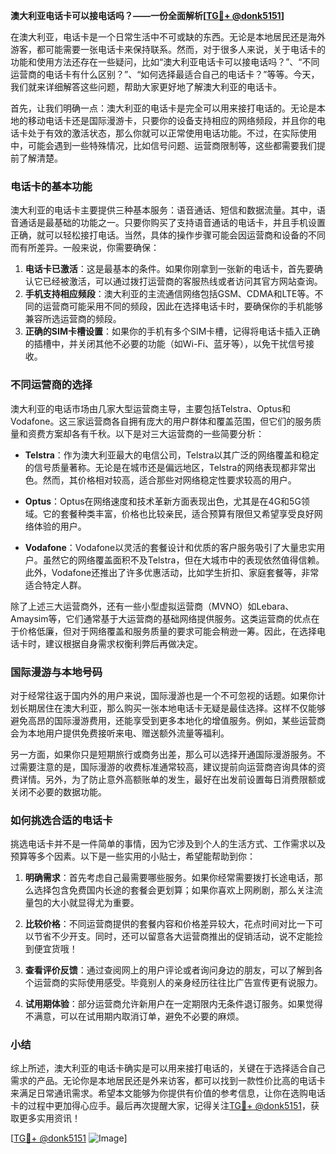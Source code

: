 **澳大利亚电话卡可以接电话吗？——一份全面解析[[TG💪+ @donk5151](https://t.me/s/donk5151)]**

在澳大利亚，电话卡是一个日常生活中不可或缺的东西。无论是本地居民还是海外游客，都可能需要一张电话卡来保持联系。然而，对于很多人来说，关于电话卡的功能和使用方法还存在一些疑问，比如“澳大利亚电话卡可以接电话吗？”、“不同运营商的电话卡有什么区别？”、“如何选择最适合自己的电话卡？”等等。今天，我们就来详细解答这些问题，帮助大家更好地了解澳大利亚的电话卡。

首先，让我们明确一点：澳大利亚的电话卡是完全可以用来接打电话的。无论是本地的移动电话卡还是国际漫游卡，只要你的设备支持相应的网络频段，并且你的电话卡处于有效的激活状态，那么你就可以正常使用电话功能。不过，在实际使用中，可能会遇到一些特殊情况，比如信号问题、运营商限制等，这些都需要我们提前了解清楚。

### **电话卡的基本功能**
澳大利亚的电话卡主要提供三种基本服务：语音通话、短信和数据流量。其中，语音通话是最基础的功能之一。只要你购买了支持语音通话的电话卡，并且手机设置正确，就可以轻松接打电话。当然，具体的操作步骤可能会因运营商和设备的不同而有所差异。一般来说，你需要确保：

1. **电话卡已激活**：这是最基本的条件。如果你刚拿到一张新的电话卡，首先要确认它已经被激活，可以通过拨打运营商的客服热线或者访问其官方网站查询。
2. **手机支持相应频段**：澳大利亚的主流通信网络包括GSM、CDMA和LTE等。不同的运营商可能采用不同的频段，因此在选择电话卡时，要确保你的手机能够兼容所选运营商的频段。
3. **正确的SIM卡槽设置**：如果你的手机有多个SIM卡槽，记得将电话卡插入正确的插槽中，并关闭其他不必要的功能（如Wi-Fi、蓝牙等），以免干扰信号接收。

### **不同运营商的选择**
澳大利亚的电话市场由几家大型运营商主导，主要包括Telstra、Optus和Vodafone。这三家运营商各自拥有庞大的用户群体和覆盖范围，但它们的服务质量和资费方案却各有千秋。以下是对三大运营商的一些简要分析：

- **Telstra**：作为澳大利亚最大的电信公司，Telstra以其广泛的网络覆盖和稳定的信号质量著称。无论是在城市还是偏远地区，Telstra的网络表现都非常出色。然而，其价格相对较高，适合那些对网络稳定性要求较高的用户。
  
- **Optus**：Optus在网络速度和技术革新方面表现出色，尤其是在4G和5G领域。它的套餐种类丰富，价格也比较亲民，适合预算有限但又希望享受良好网络体验的用户。

- **Vodafone**：Vodafone以灵活的套餐设计和优质的客户服务吸引了大量忠实用户。虽然它的网络覆盖面积不及Telstra，但在大城市中的表现依然值得信赖。此外，Vodafone还推出了许多优惠活动，比如学生折扣、家庭套餐等，非常适合特定人群。

除了上述三大运营商外，还有一些小型虚拟运营商（MVNO）如Lebara、Amaysim等，它们通常基于大运营商的基础网络提供服务。这类运营商的优点在于价格低廉，但对于网络覆盖和服务质量的要求可能会稍逊一筹。因此，在选择电话卡时，建议根据自身需求权衡利弊后再做决定。

### **国际漫游与本地号码**
对于经常往返于国内外的用户来说，国际漫游也是一个不可忽视的话题。如果你计划长期居住在澳大利亚，那么购买一张本地电话卡无疑是最佳选择。这样不仅能够避免高昂的国际漫游费用，还能享受到更多本地化的增值服务。例如，某些运营商会为本地用户提供免费接听来电、赠送额外流量等福利。

另一方面，如果你只是短期旅行或商务出差，那么可以选择开通国际漫游服务。不过需要注意的是，国际漫游的收费标准通常较高，建议提前向运营商咨询具体的资费详情。另外，为了防止意外高额账单的发生，最好在出发前设置每日消费限额或关闭不必要的数据功能。

### **如何挑选合适的电话卡**
挑选电话卡并不是一件简单的事情，因为它涉及到个人的生活方式、工作需求以及预算等多个因素。以下是一些实用的小贴士，希望能帮助到你：

1. **明确需求**：首先考虑自己最需要哪些服务。如果你经常需要拨打长途电话，那么选择包含免费国内长途的套餐会更划算；如果你喜欢上网刷剧，那么关注流量包的大小就显得尤为重要。
   
2. **比较价格**：不同运营商提供的套餐内容和价格差异较大，花点时间对比一下可以节省不少开支。同时，还可以留意各大运营商推出的促销活动，说不定能捡到便宜货哦！

3. **查看评价反馈**：通过查阅网上的用户评论或者询问身边的朋友，可以了解到各个运营商的实际使用感受。毕竟别人的亲身经历往往比广告宣传更有说服力。

4. **试用期体验**：部分运营商允许新用户在一定期限内无条件退订服务。如果觉得不满意，可以在试用期内取消订单，避免不必要的麻烦。

### **小结**
综上所述，澳大利亚的电话卡确实是可以用来接打电话的，关键在于选择适合自己需求的产品。无论你是本地居民还是外来访客，都可以找到一款性价比高的电话卡来满足日常通讯需求。希望本文能够为你提供有价值的参考信息，让你在选购电话卡的过程中更加得心应手。最后再次提醒大家，记得关注[TG💪+ @donk5151](https://t.me/s/donk5151)，获取更多实用资讯！

[[TG💪+ @donk5151](https://t.me/s/donk5151) ![Image](https://i.postimg.cc/rwNCRYN7/Snipaste-2025-04-30-17-27-05.png)]
